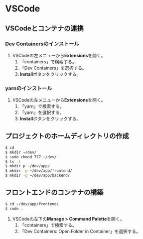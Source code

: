 # VSCode

## VSCodeとコンテナの連携

### Dev Containersのインストール
1. VSCodeの左メニューから**Extensions**を開く。
   1. 「containers」で検索する。
   2. 「Dev Containers」を選択する。
   3. **Install**ボタンをクリックする。

### yarnのインストール
1. VSCodeの左メニューから**Extensions**を開く。
   1. 「yarn」で検索する。
   2. 「yarn」を選択する。
   3. **Install**ボタンをクリックする。

## プロジェクトのホームディレクトリの作成
```bash
$ cd
$ mkdir ~/dev/
$ sudo chmod 777 ~/dev/
$ ls -l
$ mkdir p ~/dev/app/
$ mkdir -p ~/dev/app/frontend/
$ mkdir -p ~/dev/app/backend/
```

## フロントエンドのコンテナの構築
```bash
$ cd ~/dev/app/frontend/
$ code .
```

1. VSCodeの左下の**Manage > Command Palette**を開く。
   1. 「containers」で検索する。
   2. 「Dev Containers: Open Folder in Container」を選択する。
